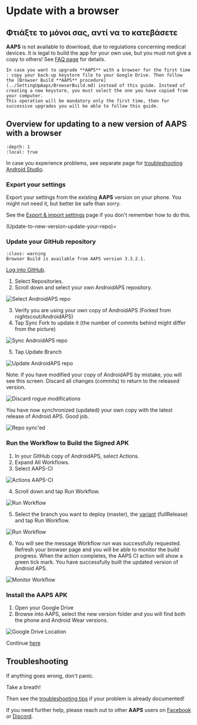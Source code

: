 # Update with a browser

## Φτιάξτε το μόνοι σας, αντί να το κατεβάσετε

**AAPS** is not available to download, due to regulations concerning medical devices. It is legal to build the app for your own use, but you must not give a copy to others! See [FAQ page](../UsefulLinks/FAQ.md) for details.

```{note}
In case you want to upgrade **AAPS** with a browser for the first time : copy your back-up keystore file to your Google Drive. Then follow the [Browser Build **AAPS** procedure](../SettingUpAaps/BrowserBuild.md) instead of this guide. Instead of creating a new keystore, you must select the one you have copied from your computer.
This operation will be mandatory only the first time, then for successive upgrades you will be able to follow this guide.
```

## Overview for updating to a new version of AAPS with a browser

```{contents} Steps for updating to a new version of AAPS
:depth: 1
:local: true
```

In case you experience problems, see separate page for [troubleshooting Android Studio](../GettingHelp/TroubleshootingAndroidStudio).

### Export your settings

Export your settings from the existing **AAPS** version on your phone. You might not need it, but better be safe than sorry.

See the [Export & import settings](ExportImportSettings.md) page if you don't remember how to do this.

(Update-to-new-version-update-your-repo)=
### Update your GitHub repository

```{admonition} WARNING
:class: warning
Browser Build is available from AAPS version 3.3.2.1.
```

[Log into GitHub](https://github.com/login).

1. Select Repositories.
2. Scroll down and select your own AndroidAPS repository.

![Select AndroidAPS repo](../images/update/CI/GitHubUpdate1.png)

3. Verify you are using your own copy of AndroidAPS (Forked from nightscout/AndroidAPS)
4. Tap Sync Fork to update it (the number of commits behind might differ from the picture)



![Sync AndroidAPS repo](../images/update/CI/GitHubUpdate2.png)

5. Tap Update Branch

![Update AndroidAPS repo](../images/update/CI/GitHubUpdate3.png)

Note: if you have modified your copy of AndroidAPS by mistake, you will see this screen. Discard all changes (commits) to return to the released version.

![Discard rogue modifications](../images/update/CI/GitHubUpdate4.png)

You have now synchronized (updated) your own copy with the latest release of Android APS. Good job.

![Repo sync'ed](../images/update/CI/GitHubUpdate5.png)

### Run the Workflow to Build the Signed APK

1. In your GitHub copy of AndroidAPS, select Actions.
2. Expand All Workflows.
3. Select AAPS-CI

![Actions AAPS-CI](../images/update/CI/GitHubActions1.png)

4. Scroll down and tap Run Workflow.

![Run Workflow](../images/update/CI/GitHubActions2.png)

5. Select the branch you want to deploy (master), the [variant](variant) (fullRelease) and tap Run Workflow.



![Run Workflow](../images/update/CI/GitHubActions3.png)

6. You will see the message Workflow run was successfully requested. Refresh your browser page and you will be able to monitor the build progress. When the action completes, the AAPS CI action will show a green tick mark. You have successfully built the updated version of Android APS.

![Monitor Workflow](../images/update/CI/GitHubActions4.png)

### Install the AAPS APK

1. Open your Google Drive
2. Browse into AAPS, select the new version folder and you will find both the phone and Android Wear versions.

![Google Drive Location](../images/update/CI/GitHubActions5.png)


Continue [here](#Update-to-new-version-check-aaps-version-on-phone)

## Troubleshooting

If anything goes wrong, don't panic.

Take a breath!

Then see the [troubleshooting tips](#aaps-ci-preparation) if your problem is already documented!

If you need further help, please reach out to other **AAPS** users on [Facebook](https://www.facebook.com/groups/AndroidAPSUsers) or [Discord](https://discord.gg/4fQUWHZ4Mw).